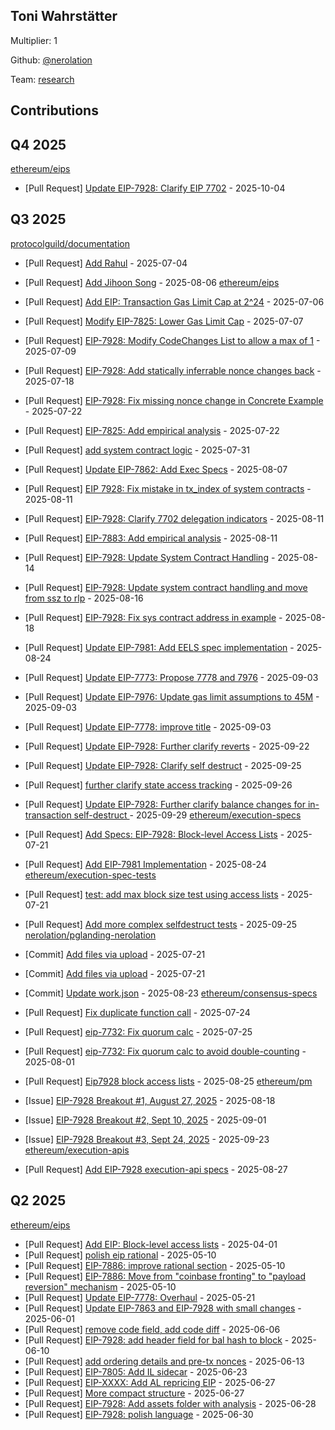 
## Toni Wahrstätter
Multiplier: 1

Github: [@nerolation](https://github.com/nerolation)

Team: [research](https://github.com/nerolation/pglanding-nerolation)

## Contributions

## Q4 2025


[ethereum/eips](https://github.com/ethereum/eips)
* [Pull Request] [Update EIP-7928: Clarify EIP 7702](https://github.com/ethereum/EIPs/pull/10471) - 2025-10-04
## Q3 2025


[protocolguild/documentation](https://github.com/protocolguild/documentation)
* [Pull Request] [Add Rahul](https://github.com/protocolguild/documentation/pull/368) - 2025-07-04

* [Pull Request] [Add Jihoon Song](https://github.com/protocolguild/documentation/pull/392) - 2025-08-06
[ethereum/eips](https://github.com/ethereum/eips)
* [Pull Request] [Add EIP: Transaction Gas Limit Cap at 2^24](https://github.com/ethereum/EIPs/pull/9984) - 2025-07-06
* [Pull Request] [Modify EIP-7825: Lower Gas Limit Cap](https://github.com/ethereum/EIPs/pull/9986) - 2025-07-07
* [Pull Request] [EIP-7928: Modify CodeChanges List to allow a max of 1](https://github.com/ethereum/EIPs/pull/9994) - 2025-07-09
* [Pull Request] [EIP-7928: Add statically inferrable nonce changes back](https://github.com/ethereum/EIPs/pull/10031) - 2025-07-18

* [Pull Request] [EIP-7928: Fix missing nonce change in Concrete Example](https://github.com/ethereum/EIPs/pull/10043) - 2025-07-22
* [Pull Request] [EIP-7825: Add empirical analysis](https://github.com/ethereum/EIPs/pull/10042) - 2025-07-22
* [Pull Request] [add system contract logic](https://github.com/ethereum/EIPs/pull/10082) - 2025-07-31
* [Pull Request] [Update EIP-7862: Add Exec Specs](https://github.com/ethereum/EIPs/pull/10116) - 2025-08-07
* [Pull Request] [EIP 7928: Fix mistake in tx_index of system contracts](https://github.com/ethereum/EIPs/pull/10130) - 2025-08-11
* [Pull Request] [EIP-7928: Clarify 7702 delegation indicators](https://github.com/ethereum/EIPs/pull/10128) - 2025-08-11
* [Pull Request] [EIP-7883: Add empirical analysis](https://github.com/ethereum/EIPs/pull/10127) - 2025-08-11
* [Pull Request] [EIP-7928: Update System Contract Handling](https://github.com/ethereum/EIPs/pull/10144) - 2025-08-14
* [Pull Request] [EIP-7928: Update system contract handling and move from ssz to rlp](https://github.com/ethereum/EIPs/pull/10161) - 2025-08-16
* [Pull Request] [EIP-7928: Fix sys contract address in example](https://github.com/ethereum/EIPs/pull/10180) - 2025-08-18
* [Pull Request] [Update EIP-7981: Add EELS spec implementation](https://github.com/ethereum/EIPs/pull/10225) - 2025-08-24
* [Pull Request] [Update EIP-7773: Propose 7778 and 7976](https://github.com/ethereum/EIPs/pull/10270) - 2025-09-03
* [Pull Request] [Update EIP-7976: Update gas limit assumptions to 45M](https://github.com/ethereum/EIPs/pull/10269) - 2025-09-03
* [Pull Request] [Update EIP-7778: improve title](https://github.com/ethereum/EIPs/pull/10268) - 2025-09-03
* [Pull Request] [Update EIP-7928: Further clarify reverts](https://github.com/ethereum/EIPs/pull/10377) - 2025-09-22
* [Pull Request] [Update EIP-7928: Clarify self destruct](https://github.com/ethereum/EIPs/pull/10393) - 2025-09-25
* [Pull Request] [further clarify state access tracking](https://github.com/ethereum/EIPs/pull/10434) - 2025-09-26
* [Pull Request] [Update EIP-7928: Further clarify balance changes for in-transaction self-destruct ](https://github.com/ethereum/EIPs/pull/10450) - 2025-09-29
[ethereum/execution-specs](https://github.com/ethereum/execution-specs)
* [Pull Request] [Add Specs: EIP-7928: Block-level Access Lists](https://github.com/ethereum/execution-specs/pull/1338) - 2025-07-21

* [Pull Request] [Add EIP-7981 Implementation](https://github.com/ethereum/execution-specs/pull/1384) - 2025-08-24
[ethereum/execution-spec-tests](https://github.com/ethereum/execution-spec-tests)
* [Pull Request] [test: add max block size test using access lists](https://github.com/ethereum/execution-spec-tests/pull/1932) - 2025-07-21

* [Pull Request] [Add more complex selfdestruct tests](https://github.com/ethereum/execution-spec-tests/pull/2207) - 2025-09-25
[nerolation/pglanding-nerolation](https://github.com/nerolation/pglanding-nerolation)
* [Commit] [Add files via upload](https://github.com/nerolation/pglanding-nerolation/commit/786b203ac20efd6b4d1ea59eb6db1da458798094) - 2025-07-21
* [Commit] [Add files via upload](https://github.com/nerolation/pglanding-nerolation/commit/397356c59291489a34e0981a0b7fb975660e8dbd) - 2025-07-21

* [Commit] [Update work.json](https://github.com/nerolation/pglanding-nerolation/commit/c43716b51f693481d03d65cc8ba24f2a03d4592a) - 2025-08-23
[ethereum/consensus-specs](https://github.com/ethereum/consensus-specs)
* [Pull Request] [Fix duplicate function call](https://github.com/ethereum/consensus-specs/pull/4460) - 2025-07-24
* [Pull Request] [eip-7732: Fix quorum calc](https://github.com/ethereum/consensus-specs/pull/4465) - 2025-07-25
* [Pull Request] [eip-7732: Fix quorum calc to avoid double-counting](https://github.com/ethereum/consensus-specs/pull/4481) - 2025-08-01

* [Pull Request] [Eip7928 block access lists](https://github.com/ethereum/consensus-specs/pull/4526) - 2025-08-25
[ethereum/pm](https://github.com/ethereum/pm)
* [Issue] [EIP-7928 Breakout #1, August 27, 2025](https://github.com/ethereum/pm/issues/1691) - 2025-08-18

* [Issue] [EIP-7928 Breakout #2, Sept 10, 2025](https://github.com/ethereum/pm/issues/1708) - 2025-09-01
* [Issue] [EIP-7928 Breakout #3, Sept 24, 2025](https://github.com/ethereum/pm/issues/1738) - 2025-09-23
[ethereum/execution-apis](https://github.com/ethereum/execution-apis)
* [Pull Request] [Add EIP-7928 execution-api specs](https://github.com/ethereum/execution-apis/pull/691) - 2025-08-27
## Q2 2025

[ethereum/eips](https://github.com/ethereum/eips)
* [Pull Request] [Add EIP: Block-level access lists](https://github.com/ethereum/EIPs/pull/9580) - 2025-04-01
* [Pull Request] [polish eip rational](https://github.com/ethereum/EIPs/pull/9758) - 2025-05-10
* [Pull Request] [EIP-7886: improve rational section](https://github.com/ethereum/EIPs/pull/9757) - 2025-05-10
* [Pull Request] [EIP-7886: Move from "coinbase fronting" to "payload reversion" mechanism](https://github.com/ethereum/EIPs/pull/9756) - 2025-05-10
* [Pull Request] [Update EIP-7778: Overhaul](https://github.com/ethereum/EIPs/pull/9802) - 2025-05-21
* [Pull Request] [Update EIP-7863 and EIP-7928 with small changes](https://github.com/ethereum/EIPs/pull/9846) - 2025-06-01
* [Pull Request] [remove code field, add code diff](https://github.com/ethereum/EIPs/pull/9864) - 2025-06-06
* [Pull Request] [EIP-7928: add header field for bal hash to block](https://github.com/ethereum/EIPs/pull/9885) - 2025-06-10
* [Pull Request] [add ordering details and pre-tx nonces](https://github.com/ethereum/EIPs/pull/9896) - 2025-06-13
* [Pull Request] [EIP-7805: Add IL sidecar](https://github.com/ethereum/EIPs/pull/9925) - 2025-06-23
* [Pull Request] [EIP-XXXX: Add AL repricing EIP](https://github.com/ethereum/EIPs/pull/9946) - 2025-06-27
* [Pull Request] [More compact structure](https://github.com/ethereum/EIPs/pull/9944) - 2025-06-27
* [Pull Request] [EIP-7928: Add assets folder with analysis](https://github.com/ethereum/EIPs/pull/9948) - 2025-06-28
* [Pull Request] [EIP-7928: polish language](https://github.com/ethereum/EIPs/pull/9954) - 2025-06-30
